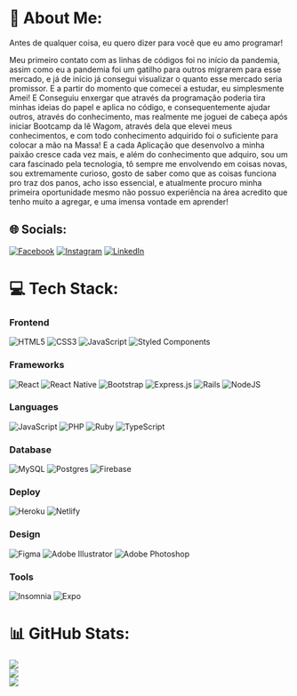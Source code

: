 # 💫 About Me:
Antes de qualquer coisa, eu quero dizer para você que eu amo programar!

Meu primeiro contato com as linhas de códigos foi no início da pandemia, assim como eu a pandemia foi um gatilho para outros migrarem para esse mercado, e já de início já consegui visualizar o quanto esse mercado seria promissor. E a partir do momento que comecei a estudar, eu simplesmente Amei! E Conseguiu enxergar que através da programação poderia tira minhas ideias do papel e aplica no código, e consequentemente ajudar outros, através do conhecimento, mas realmente me joguei de cabeça após iniciar Bootcamp da lê Wagom, através dela que elevei meus conhecimentos, e com todo conhecimento adquirido foi o suficiente para colocar a mão na Massa! E a cada Aplicação que desenvolvo a minha paixão cresce cada vez mais, e além do conhecimento que adquiro, sou um cara fascinado pela tecnologia, tô sempre me envolvendo em coisas novas, sou extremamente curioso, gosto de saber como que as coisas funciona pro traz dos panos, acho isso essencial, e atualmente procuro minha primeira oportunidade mesmo não possuo experiência na área acredito que tenho muito a agregar, e uma imensa vontade em aprender!

## 🌐 Socials:
[![Facebook](https://img.shields.io/badge/Facebook-%231877F2.svg?logo=Facebook&logoColor=white)](https://facebook.com/https://www.facebook.com/profile.php?id=100022067898785&mibextid=ZbWKwL) [![Instagram](https://img.shields.io/badge/Instagram-%23E4405F.svg?logo=Instagram&logoColor=white)](https://instagram.com/https://www.instagram.com/mano_will100/) [![LinkedIn](https://img.shields.io/badge/LinkedIn-%230077B5.svg?logo=linkedin&logoColor=white)](https://linkedin.com/in/https://www.linkedin.com/in/willian21/) 

# 💻 Tech Stack:

### Frontend


![HTML5](https://img.shields.io/badge/html5-%23E34F26.svg?style=for-the-badge&logo=html5&logoColor=white)
![CSS3](https://img.shields.io/badge/css3-%231572B6.svg?style=for-the-badge&logo=css3&logoColor=white)
![JavaScript](https://img.shields.io/badge/javascript-%23323330.svg?style=for-the-badge&logo=javascript&logoColor=%23F7DF1E)
![Styled Components](https://img.shields.io/badge/styled--components-DB7093?style=for-the-badge&logo=styled-components&logoColor=white)


### Frameworks


![React](https://img.shields.io/badge/react-%2320232a.svg?style=for-the-badge&logo=react&logoColor=%2361DAFB)
![React Native](https://img.shields.io/badge/react_native-%2320232a.svg?style=for-the-badge&logo=react&logoColor=%2361DAFB)
![Bootstrap](https://img.shields.io/badge/bootstrap-%23563D7C.svg?style=for-the-badge&logo=bootstrap&logoColor=white)
![Express.js](https://img.shields.io/badge/express.js-%23404d59.svg?style=for-the-badge&logo=express&logoColor=%2361DAFB)
![Rails](https://img.shields.io/badge/rails-%23CC0000.svg?style=for-the-badge&logo=ruby-on-rails&logoColor=white) 
![NodeJS](https://img.shields.io/badge/node.js-6DA55F?style=for-the-badge&logo=node.js&logoColor=white)


### Languages


![JavaScript](https://img.shields.io/badge/javascript-%23323330.svg?style=for-the-badge&logo=javascript&logoColor=%23F7DF1E)
![PHP](https://img.shields.io/badge/php-%23777BB4.svg?style=for-the-badge&logo=php&logoColor=white) 
![Ruby](https://img.shields.io/badge/ruby-%23CC342D.svg?style=for-the-badge&logo=ruby&logoColor=white)
![TypeScript](https://img.shields.io/badge/typescript-%23007ACC.svg?style=for-the-badge&logo=typescript&logoColor=white)
  

### Database

![MySQL](https://img.shields.io/badge/mysql-%2300f.svg?style=for-the-badge&logo=mysql&logoColor=white)
![Postgres](https://img.shields.io/badge/postgres-%23316192.svg?style=for-the-badge&logo=postgresql&logoColor=white) 
![Firebase](https://img.shields.io/badge/firebase-%23039BE5.svg?style=for-the-badge&logo=firebase)


### Deploy


![Heroku](https://img.shields.io/badge/heroku-%23430098.svg?style=for-the-badge&logo=heroku&logoColor=white)
![Netlify](https://img.shields.io/badge/netlify-%23000000.svg?style=for-the-badge&logo=netlify&logoColor=#00C7B7)



### Design


![Figma](https://img.shields.io/badge/figma-%23F24E1E.svg?style=for-the-badge&logo=figma&logoColor=white) 
![Adobe Illustrator](https://img.shields.io/badge/adobeillustrator-%23FF9A00.svg?style=for-the-badge&logo=adobeillustrator&logoColor=white)
![Adobe Photoshop](https://img.shields.io/badge/adobephotoshop-%2331A8FF.svg?style=for-the-badge&logo=adobephotoshop&logoColor=white)


### Tools

![Insomnia](https://img.shields.io/badge/Insomnia-black?style=for-the-badge&logo=insomnia&logoColor=5849BE)
![Expo](https://img.shields.io/badge/expo-1C1E24?style=for-the-badge&logo=expo&logoColor=#D04A37)




# 📊 GitHub Stats:
![](https://github-readme-stats.vercel.app/api?username=GotWill&theme=dark&hide_border=false&include_all_commits=true&count_private=false)<br/>
![](https://github-readme-streak-stats.herokuapp.com/?user=GotWill&theme=dark&hide_border=false)<br/>
![](https://github-readme-stats.vercel.app/api/top-langs/?username=GotWill&theme=dark&hide_border=false&include_all_commits=true&count_private=false&layout=compact)


